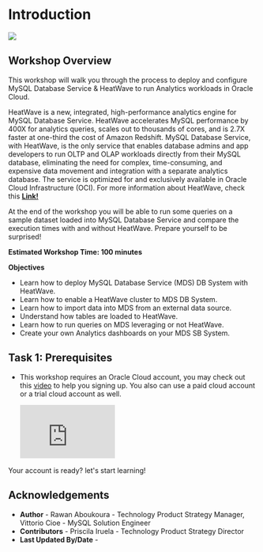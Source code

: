 # Introduction

![](./images/Intro.png)

## **Workshop Overview**

This workshop will walk you through the process to deploy and configure MySQL Database Service & HeatWave to run Analytics workloads in Oracle Cloud. 
 
HeatWave is a new, integrated, high-performance analytics engine for MySQL Database Service. HeatWave accelerates MySQL performance by 400X for analytics queries, scales out to thousands of cores, and is 2.7X faster at one-third the cost of Amazon Redshift. MySQL Database Service, with HeatWave, is the only service that enables database admins and app developers to run OLTP and OLAP workloads directly from their MySQL database, eliminating the need for complex, time-consuming, and expensive data movement and integration with a separate analytics database. The service is optimized for and exclusively available in Oracle Cloud Infrastructure (OCI). For more information about HeatWave, check this **[Link!](https://www.oracle.com/ie/mysql/heatwave/)**
 
At the end of the workshop you will be able to run some queries on a sample dataset loaded into MySQL Database Service and compare the execution times with and without HeatWave. Prepare yourself to be surprised! 
 
**Estimated Workshop Time: 100 minutes**

**Objectives**

-	Learn how to deploy MySQL Database Service (MDS) DB System with HeatWave.
-	Learn how to enable a HeatWave cluster to MDS DB System.
-	Learn how to import data into MDS from an external data source.
-	Understand how tables are loaded to HeatWave.
-	Learn how to run queries on MDS leveraging or not HeatWave.
-   Create your own Analytics dashboards on your MDS SB System.


## **Task 1:** Prerequisites

-  This workshop requires an Oracle Cloud account, you may check out this <a href="https://www.youtube.com/watch?v=4U-0SumNz6w" target="_blank">video</a> to help you signing up. You also can use a paid cloud account or a trial cloud account as well.
  
    <div style="position: relative;padding-bottom: 56%;padding-top: 0;height: 0;margin-bottom: -33%;">
    <iframe style="position: absolute;top: 0;left: 0;width: 40%;height: 40%;" src="https://www.youtube.com/embed/4U-0SumNz6w" title="YouTube video player"  allowfullscreen frameborder="0" allow="accelerometer; autoplay; clipboard-write; encrypted-media; gyroscope; picture-in-picture"></iframe>
    </div>
    
Your account is ready? let's start learning!

## **Acknowledgements**
- **Author** - Rawan Aboukoura - Technology Product Strategy Manager, Vittorio Cioe - MySQL Solution Engineer
- **Contributors** - Priscila Iruela - Technology Product Strategy Director 
- **Last Updated By/Date** -